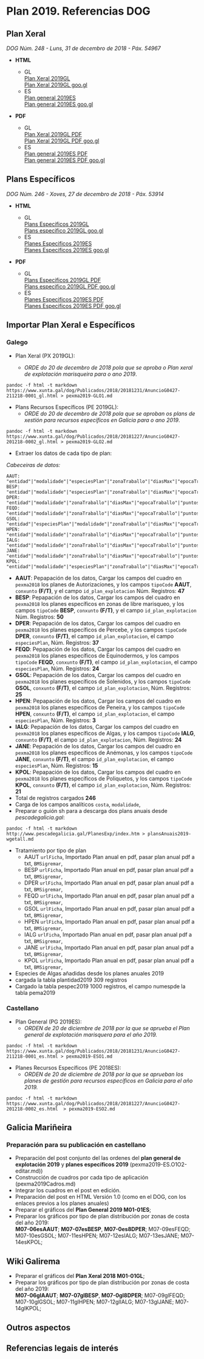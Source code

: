 # Plan 2019. Referencias DOG

## Plan Xeral

_DOG Núm. 248 - Luns, 31 de decembro de 2018 - Páx. 54967_

* __HTML__ 
	* GL  
[Plan Xeral 2019GL](https://www.xunta.gal/dog/Publicados/2018/20181231/AnuncioG0427-211218-0001_gl.html)  
[Plan Xeral 2019GL goo.gl](https://goo.gl/4TcN5u)
	* ES  
[Plan general 2019ES](https://www.xunta.gal/dog/Publicados/2018/20181231/AnuncioG0427-211218-0001_es.html)  
[Plan general 2019ES goo.gl](https://goo.gl/BJBdqe)

* __PDF__
	* GL  
[Plan Xeral 2019GL PDF](https://www.xunta.gal/dog/Publicados/2018/20181231/AnuncioG0427-211218-0001_gl.pdf)  
[Plan Xeral 2019GL PDF goo.gl](https://goo.gl/T5uvCe)
	* ES  
[Plan general 2019ES PDF](https://www.xunta.gal/dog/Publicados/2018/20181231/AnuncioG0427-211218-0001_es.pdf)  
[Plan general 2019ES PDF goo.gl](https://goo.gl/kr55Lu)



## Plans Específicos

_DOG Núm. 246 - Xoves, 27 de decembro de 2018 - Páx. 53914_

* __HTML__ 
	* GL  
[Plans Especificos 2019GL](https://www.xunta.gal/dog/Publicados/2018/20181227/AnuncioG0427-201218-0002_gl.html)  
[Plans especifico 2019GL goo.gl](https://goo.gl/b6bBvf)
	* ES  
[Planes Especificos 2019ES](https://www.xunta.gal/dog/Publicados/2018/20181227/AnuncioG0427-201218-0002_es.html)  
[Planes Especificos 2019ES goo.gl](https://goo.gl/SPqbUa)

* __PDF__
	* GL  
[Plans Especificos 2019GL PDF](https://www.xunta.gal/dog/Publicados/2018/20181227/AnuncioG0427-201218-0002_gl.pdf)  
[Plans especifico 2019GL PDF goo.gl](https://goo.gl/mkTDk1)
	* ES  
[Planes Especificos 2019ES PDF](https://www.xunta.gal/dog/Publicados/2018/20181227/AnuncioG0427-201218-0002_es.pdf)  
[Planes Especificos 2019ES PDF goo.gl](https://goo.gl/xw8c24)



## Importar Plan Xeral e Específicos

### Galego

* Plan Xeral (PX 2019GL):

	* _ORDE do 20 de decembro de 2018 pola que se aproba o Plan xeral de explotación marisqueira para o ano 2019_.  
~~~
pandoc -f html -t markdown https://www.xunta.gal/dog/Publicados/2018/20181231/AnuncioG0427-211218-0001_gl.html > pexma2019-GLO1.md
~~~  
* Plans Recursos Específicos (PE 2019GL):  
	* _ORDE do 20 de decembro de 2018 pola que se aproban os plans de xestión para recursos específicos en Galicia para o ano 2019_.  
~~~
pandoc -f html -t markdown https://www.xunta.gal/dog/Publicados/2018/20181227/AnuncioG0427-201218-0002_gl.html > pexma2019-GLO2.md
~~~  

* Extraer los datos de cada tipo de plan:

_Cabeceiras de datos:_

~~~
AAUT: "entidad"|"modalidade"|"especiesPlan"|"zonaTraballo"|"diasMax"|"epocaTraballo"|"puntosControl"
BESP: "entidad"|"modalidade"|"especiesPlan"|"zonaTraballo"|"diasMax"|"epocaTraballo"|"puntosControl"
DPER: "entidad"|"modalidade"|"zonaTraballo"|"diasMax"|"epocaTraballo"|"puntosControl"
FEQD: "entidad"|"modalidade"|"zonaTraballo"|"diasMax"|"epocaTraballo"|"puntosControl"
GSOL: "entidad"|"especiesPlan"|"modalidade"|"zonaTraballo"|"diasMax"|"epocaTraballo"|"puntosControl"
HPEN: "entidad"|"modalidade"|"zonaTraballo"|"diasMax"|"epocaTraballo"|"puntosControl"
IALG: "entidad"|"modalidade"|"zonaTraballo"|"diasMax"|"epocaTraballo"|"puntosControl"
JANE: "entidad"|"modalidade"|"zonaTraballo"|"diasMax"|"epocaTraballo"|"puntosControl"
KPOL: "entidad"|"modalidade"|"especiesPlan"|"zonaTraballo"|"diasMax"|"epocaTraballo"|"puntosControl"
~~~

* __AAUT__: Pepapación de los datos, Cargar los campos del cuadro en `pexma2018` los planes de Autorizaciones, y los campos `tipoCode` __AAUT__, `conxunto` __(F/T)__, y el campo `id_plan_explotacion`  Núm. Registros: __47__
* __BESP__: Pepapación de los datos, Cargar los campos del cuadro en `pexma2018` los planes específicos en zonas de libre marisqueo, y los campos `tipoCode` __BESP__, `conxunto` __(F/T)__, y el campo `id_plan_explotacion`  Núm. Registros: __50__
* __DPER__: Pepapación de los datos, Cargar los campos del cuadro en `pexma2018` los planes específicos de Percebe, y los campos `tipoCode` __DPER__, `conxunto` __(F/T)__, el campo `id_plan_explotacion`, el campo `especiesPlan`,  Núm. Registros: __37__
* __FEQD__: Pepapación de los datos, Cargar los campos del cuadro en `pexma2018` los planes específicos de Equinodermos, y los campos `tipoCode` __FEQD__, `conxunto` __(F/T)__, el campo `id_plan_explotacion`, el campo `especiesPlan`,  Núm. Registros: __24__
* __GSOL__: Pepapación de los datos, Cargar los campos del cuadro en `pexma2018` los planes específicos de Solenidos, y los campos `tipoCode` __GSOL__, `conxunto` __(F/T)__, el campo `id_plan_explotacion`,  Núm. Registros: __25__
* __HPEN__: Pepapación de los datos, Cargar los campos del cuadro en `pexma2018` los planes específicos de Peneira, y los campos `tipoCode` __HPEN__, `conxunto` __(F/T)__, el campo `id_plan_explotacion`, el campo `especiesPlan`,  Núm. Registros: __3__
* __IALG__: Pepapación de los datos, Cargar los campos del cuadro en `pexma2018` los planes específicos de Algas, y los campos `tipoCode` __IALG__, `conxunto` __(F/T)__, el campo `id_plan_explotacion`,  Núm. Registros: __24__
* __JANE__: Pepapación de los datos, Cargar los campos del cuadro en `pexma2018` los planes específicos de Anémonas, y los campos `tipoCode` __JANE__, `conxunto` __(F/T)__, el campo `id_plan_explotacion`, el campo `especiesPlan`,  Núm. Registros: __15__
* __KPOL__: Pepapación de los datos, Cargar los campos del cuadro en `pexma2018` los planes específicos de Poliquetos, y los campos `tipoCode` __KPOL__, `conxunto` __(F/T)__, el campo `id_plan_explotacion`,  Núm. Registros: __21__
* Total de registros cargados __246__
* Carga de los campos analíticos `costa`, `modalidade`,
* Preparar o guión sh para a descarga dos plans anuais desde _pescadegalicia.gal_:
~~~
pandoc -f html -t markdown http://www.pescadegalicia.gal/PlanesExp/index.htm > plansAnuais2019-wgetall.md
~~~
* Tratamiento por tipo de plan
	+ AAUT `urlFicha`, Importado Plan anual en pdf, pasar plan anual pdf a txt, `BMSigremar`,
	+ BESP `urlFicha`, Importado Plan anual en pdf, pasar plan anual pdf a txt, `BMSigremar`,
	+ DPER `urlFicha`, Importado Plan anual en pdf, pasar plan anual pdf a txt, `BMSigremar`,
	+ FEQD `urlFicha`, Importado Plan anual en pdf, pasar plan anual pdf a txt, `BMSigremar`,
	+ GSOL `urlFicha`, Importado Plan anual en pdf, pasar plan anual pdf a txt, `BMSigremar`,
	+ HPEN `urlFicha`, Importado Plan anual en pdf, pasar plan anual pdf a txt, `BMSigremar`,
	+ IALG `urlFicha`, Importado Plan anual en pdf, pasar plan anual pdf a txt, `BMSigremar`,
	+ JANE `urlFicha`, Importado Plan anual en pdf, pasar plan anual pdf a txt, `BMSigremar`,
	+ KPOL `urlFicha`, Importado Plan anual en pdf, pasar plan anual pdf a txt, `BMSigremar`,
* Especies de Algas añadidas desde los planes anuales 2019 
* cargada la tabla plantidad2019 309 registros
* Cargado la tabla pespec2019 1000 registros, el campo numespde la tabla pema2019




### Castellano

* Plan General (PG 2019ES):
	* _ORDEN de 20 de diciembre de 2018 por la que se aprueba el Plan general de explotación marisquera para el año 2019._  
~~~
pandoc -f html -t markdown https://www.xunta.gal/dog/Publicados/2018/20181231/AnuncioG0427-211218-0001_es.html > pexma2019-ESO1.md
~~~
* Planes Recursos Específicos (PE 2018ES): 
	* _ORDEN de 20 de diciembre de 2018 por la que se aprueban los planes de gestión para recursos específicos en Galicia para el año 2019._  
~~~
pandoc -f html -t markdown https://www.xunta.gal/dog/Publicados/2018/20181227/AnuncioG0427-201218-0002_es.html  > pexma2019-ESO2.md
~~~


## Galicia Mariñeira 

### Preparación para su publicación en castellano

* Preparación del post conjunto del las ordenes del __plan general de explotación 2019__ y __planes específicos 2019__ (pexma2019-ES.O1O2-editar.md))
* Construcción de cuadros por cada tipo de aplicación (pexma2019Cadros.md)
* Integrar los cuadros en el post en edición.
* Preparación del post en HTML Versión 1.0 (como en el DOG, con los enlaces previos a los planes anuales)
* Preparar el gráficos del __Plan General 2019 M01-01ES__;
* Preparar los gráficos por tipo de plan distribución por zonas de costa del año 2019:  
__M07-06esAAUT__; __M07-07esBESP__, __M07-0es8DPER__; M07-09esFEQD; M07-10esGSOL; M07-11esHPEN; M07-12esIALG; M07-13esJANE; M07-14esKPOL;


## Wiki Galirema

* Preparar el gráficos del __Plan Xeral 2018 M01-01GL__;
* Preparar los gráficos por tipo de plan distribución por zonas de costa del año 2019:  
__M07-06glAAUT__; __M07-07glBESP__, __M07-0gl8DPER__; M07-09glFEQD; M07-10glGSOL; M07-11glHPEN; M07-12glIALG; M07-13glJANE; M07-14glKPOL;

## Outros aspectos


## Referencias legais de interés

